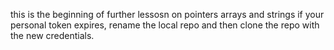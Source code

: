 this is the beginning of further lessosn on pointers arrays and strings
if your personal token expires, rename the local repo and then clone the repo with the new credentials.
